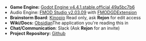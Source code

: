 - **Game Engine:** [Godot Engine v4.4.1.stable.official 49a5bc7b6](https://godotengine.org/download/archive/4.4.1-stable/)
- Audio Engine: [FMOD Studio v2.03.09](https://www.fmod.com/download#fmodstudio) with [FMODGDExtension](https://github.com/utopia-rise/fmod-gdextension?tab=readme-ov-file)
- **Brainstorm Board**: [Kinopio](https://kinopio.club/invite?spaceId=Rcbvmco50pHPSgzQnZVMD&readOnlyKey=TmZYu5xTsJX_-m11AW8-g&name=gamma-trip---project-space) Read only, ask **Rejon** for edit access
- **Wiki/Docs:** [Obsidian](https://obsidian.md/)The application you're reading this in
- **Chat/Communication**: Slack (Ask **Rejon** for an invite)
- **Project Repository:** [Github](https://github.com/MaximumCrash/GammaTrip)

